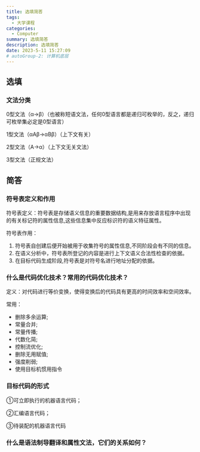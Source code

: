 ```yaml
---
title: 选填简答
tags: 
  - 大学课程
categories: 
  - Computer
summary: 选填简答
description: 选填简答
date: 2023-5-11 15:27:09
# autoGroup-2: 计算机底层
---
```


## 选填

### 文法分类

0型文法（α->β）（也被称短语文法，任何0型语言都是递归可枚举的，反之，递归可枚举集必定是0型语言）

1型文法（αAβ->αBβ）（上下文有关）

2型文法（A->α）（上下文无关文法）

3型文法（正规文法）







## 简答

### 符号表定义和作用

符号表定义：符号表是存储语义信息的重要数据结构,是用来存放语言程序中出现的有关标记符的属性信息,这些信息集中反应标识符的语义特征属性。

符号表作用：

1. 符号表自创建后便开始被用于收集符号的属性信息,不同阶段会有不同的信息。
2. 在语义分析中，符号表所登记的内容是进行上下文语义合法性检查的依据。
3. 在目标代码生成阶段,符号表是对符号名进行地址分配的依据。



### 什么是代码优化技术？常用的代码优化技术？

定义：对代码进行等价变换，使得变换后的代码具有更高的时间效率和空间效率。

常用：

- 删除多余运算;
- 常量合并;
- 常量传播;
- 代数化简;
- 控制流优化;
- 删除无用赋值;
- 强度削弱;
- 使用目标机惯用指令



### 目标代码的形式

①可立即执行的机器语言代码；

②汇编语言代码；

③待装配的机器语言代码



### 什么是语法制导翻译和属性文法，它们的关系如何？

